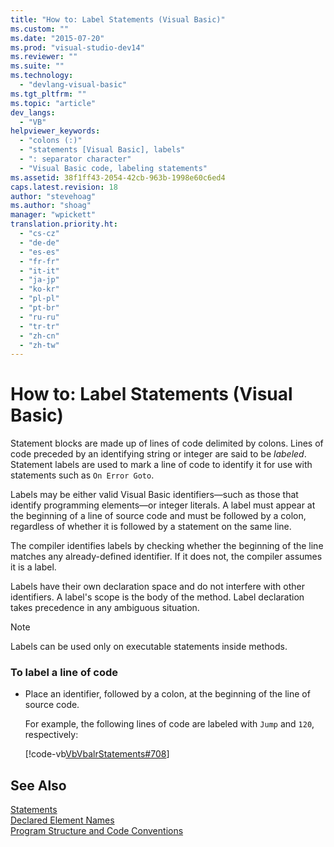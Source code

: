 ```yaml
---
title: "How to: Label Statements (Visual Basic)"
ms.custom: ""
ms.date: "2015-07-20"
ms.prod: "visual-studio-dev14"
ms.reviewer: ""
ms.suite: ""
ms.technology: 
  - "devlang-visual-basic"
ms.tgt_pltfrm: ""
ms.topic: "article"
dev_langs: 
  - "VB"
helpviewer_keywords: 
  - "colons (:)"
  - "statements [Visual Basic], labels"
  - ": separator character"
  - "Visual Basic code, labeling statements"
ms.assetid: 38f1ff43-2054-42cb-963b-1998e60c6ed4
caps.latest.revision: 18
author: "stevehoag"
ms.author: "shoag"
manager: "wpickett"
translation.priority.ht: 
  - "cs-cz"
  - "de-de"
  - "es-es"
  - "fr-fr"
  - "it-it"
  - "ja-jp"
  - "ko-kr"
  - "pl-pl"
  - "pt-br"
  - "ru-ru"
  - "tr-tr"
  - "zh-cn"
  - "zh-tw"
---
```

# How to: Label Statements (Visual Basic)
Statement blocks are made up of lines of code delimited by colons. Lines of code preceded by an identifying string or integer are said to be *labeled*. Statement labels are used to mark a line of code to identify it for use with statements such as `On Error Goto`.  
  
 Labels may be either valid Visual Basic identifiers—such as those that identify programming elements—or integer literals. A label must appear at the beginning of a line of source code and must be followed by a colon, regardless of whether it is followed by a statement on the same line.  
  
 The compiler identifies labels by checking whether the beginning of the line matches any already-defined identifier. If it does not, the compiler assumes it is a label.  
  
 Labels have their own declaration space and do not interfere with other identifiers. A label's scope is the body of the method. Label declaration takes precedence in any ambiguous situation.  
  
> [!NOTE]
>  Labels can be used only on executable statements inside methods.  
  
### To label a line of code  
  
-   Place an identifier, followed by a colon, at the beginning of the line of source code.  
  
     For example, the following lines of code are labeled with `Jump` and `120`, respectively:  
  
     [!code-vb[VbVbalrStatements#708](../../../visual-basic\language-reference\error-messages/codesnippet/VisualBasic/how-to-label-statements_1.vb)]  
  
## See Also  
 [Statements](../../../visual-basic\programming-guide\language-features/statements.md)   
 [Declared Element Names](../../../visual-basic\programming-guide\language-features\declared-elements/declared-element-names.md)   
 [Program Structure and Code Conventions](../../../visual-basic\programming-guide\program-structure/program-structure-and-code-conventions.md)